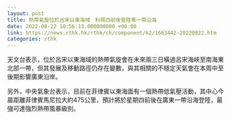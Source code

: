 ```yaml
---
layout: post
title: 熱帶氣旋位於呂宋以東海域　料周四前後登陸粵一帶沿海
date: 2022-08-22 10:56:13.000000000 +08:00
link: https://news.rthk.hk/rthk/ch/component/k2/1663442-20220822.htm
categories: rthk
---
```


天文台表示，位於呂宋以東海域的熱帶氣旋會在未來兩三日橫過呂宋海峽至南海東北部一帶，但其發展及移動路徑仍存在變數，與其相關的不穩定天氣會在本周中至後期影響廣東沿岸。

另外，中央氣象台表示，目前在菲律賓以東海面有一個熱帶低氣壓活動，其中心今晨距離菲律賓馬尼拉大約475公里，預計將於星期四前後在廣東一帶沿海登陸，最強可達強烈熱帶風暴級別。
